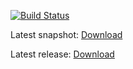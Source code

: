 [![Build Status](https://github.com/th-otto/rscview/actions/workflows/build.yml/badge.svg?branch=master)](https://github.com/th-otto/rscview/actions)

Latest snapshot: [Download](https://github.com/th-otto/rscview/tree/builds/builds/rscview/master)

Latest release: [Download](https://github.com/th-otto/rscview/releases/latest)

